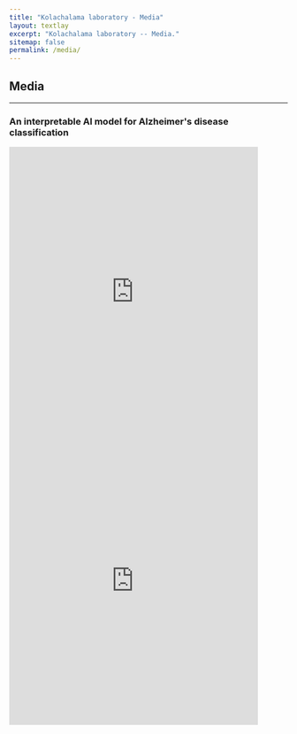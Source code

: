 ```yaml
---
title: "Kolachalama laboratory - Media"
layout: textlay
excerpt: "Kolachalama laboratory -- Media."
sitemap: false
permalink: /media/
---
```


## Media

---

### An interpretable AI model for Alzheimer's disease classification

<div class="youtube">
<iframe width="450" height="523" src="https://youtu.be/RgqyGPMbJ9w" frameborder="0" allow="autoplay; fullscreen" allowfullscreen></iframe>
</div>

<div class="youtube">
<iframe width="450" height="523" src="https://youtu.be/RgqyGPMbJ9w?autoplay=1&muted=1" frameborder="0" allow="autoplay; fullscreen" allowfullscreen></iframe>
</div>

<div class="clear"></div>




